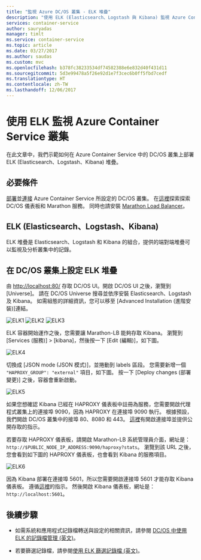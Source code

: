 ```yaml
---
title: "監視 Azure DC/OS 叢集 - ELK 堆疊"
description: "使用 ELK (Elasticsearch、Logstash 與 Kibana) 監視 Azure Container Service 中的 DC/OS 叢集。"
services: container-service
author: sauryadas
manager: timlt
ms.service: container-service
ms.topic: article
ms.date: 03/27/2017
ms.author: saudas
ms.custom: mvc
ms.openlocfilehash: b378fc38233534df74582388e6e832d40f431d11
ms.sourcegitcommit: 5d3e99478a5f26e92d1e7f3cec6b0ff5fbd7cedf
ms.translationtype: HT
ms.contentlocale: zh-TW
ms.lasthandoff: 12/06/2017
---
```

# <a name="monitor-an-azure-container-service-cluster-with-elk"></a>使用 ELK 監視 Azure Container Service 叢集

在此文章中，我們示範如何在 Azure Container Service 中的 DC/OS 叢集上部署 ELK (Elasticsearch、Logstash、Kibana) 堆疊。 

## <a name="prerequisites"></a>必要條件
[部署](container-service-deployment.md)並[連接](../container-service-connect.md) Azure Container Service 所設定的 DC/OS 叢集。 在[這裡](container-service-mesos-marathon-ui.md)探索探索 DC/OS 儀表板和 Marathon 服務。 同時也請安裝 [Marathon Load Balancer](container-service-load-balancing.md)。


## <a name="elk-elasticsearch-logstash-kibana"></a>ELK (Elasticsearch、Logstash、Kibana)
ELK 堆疊是 Elasticsearch、Logstash 和 Kibana 的組合，提供的端對端堆疊可以監視及分析叢集中的記錄。

## <a name="configure-the-elk-stack-on-a-dcos-cluster"></a>在 DC/OS 叢集上設定 ELK 堆疊
由 [http://localhost:80/](http://localhost:80/) 存取 DC/OS UI。開啟 DC/OS UI 之後，瀏覽到 [Universe]。 請在 DC/OS Universe 搜尋並依序安裝 Elasticsearch、Logstash 及 Kibana。 如需組態的詳細資訊，您可以移至 [Advanced Installation (進階安裝)]連結。

![ELK1](./media/container-service-monitoring-elk/elk1.PNG) ![ELK2](./media/container-service-monitoring-elk/elk2.PNG) ![ELK3](./media/container-service-monitoring-elk/elk3.PNG) 

ELK 容器開始運作之後，您需要讓 Marathon-LB 能夠存取 Kibana。 瀏覽到 [Services (服務)] > [kibana]，然後按一下 [Edit (編輯)]，如下圖。

![ELK4](./media/container-service-monitoring-elk/elk4.PNG)


切換成 [JSON mode (JSON 模式)]，並捲動到 labels 區段。
您需要新增一個 `"HAPROXY_GROUP": "external"` 項目，如下圖。
按一下 [Deploy changes (部署變更)] 之後，容器會重新啟動。

![ELK5](./media/container-service-monitoring-elk/elk5.PNG)


如果您想確認 Kibana 已經在 HAPROXY 儀表板中註冊為服務，您需要開啟代理程式叢集上的連接埠 9090，因為 HAPROXY 在連接埠 9090 執行。
根據預設，我們開啟 DC/OS 叢集中的接埠 80、8080 和 443。
[這裡](container-service-enable-public-access.md)有開啟連接埠並提供公開存取的指示。

若要存取 HAPROXY 儀表板，請開啟 Marathon-LB 系統管理員介面，網址是：`http://$PUBLIC_NODE_IP_ADDRESS:9090/haproxy?stats`。
瀏覽到該 URL 之後，您會看到如下圖的 HAPROXY 儀表板，也會看到 Kibana 的服務項目。

![ELK6](./media/container-service-monitoring-elk/elk6.PNG)


因為 Kibana 部署在連接埠 5601，所以您需要開啟連接埠 5601 才能存取 Kibana 儀表板。 遵循[這裡](container-service-enable-public-access.md)的指示。 然後開啟 Kibana 儀表板，網址是：`http://localhost:5601`。

## <a name="next-steps"></a>後續步驟

* 如需系統和應用程式記錄檔轉送與設定的相關資訊，請參閱 [DC/OS 中使用 ELK 的記錄檔管理 (英文)](https://docs.mesosphere.com/1.8/administration/logging/elk/)。

* 若要篩選記錄檔，請參閱[使用 ELK 篩選記錄檔 (英文)](https://docs.mesosphere.com/1.8/administration/logging/filter-elk/)。 

 

